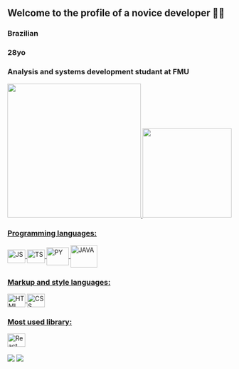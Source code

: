 ## Welcome to the profile of a novice developer 🧑‍💻​
### Brazilian
### 28yo
### Analysis and systems development studant at FMU

<div>
   <a href="https://github.com/VCTRdvlpr">
   <img height="300em" src="https://github-readme-stats.vercel.app/api/top-langs/?username=VCTRdvlpr&layout=normal&langs_count=7&theme=chartreuse-dark"/>
   <img height="200em" src="https://github-readme-stats.vercel.app/api?username=VCTRdvlpr&show_icons=true&theme=chartreuse-dark&include_all_commits=true&count_private=true"/>
   
</div>

### Programming languages:
<div style="display: inline_block">   
   <img align="center" alt="JS" height=30" width="40" src="https://cdn.jsdelivr.net/gh/devicons/devicon/icons/javascript/javascript-original.svg" />  
   <img align="center" alt="TS" height=30" width="40" src="https://cdn.jsdelivr.net/gh/devicons/devicon/icons/typescript/typescript-original.svg" />  
   <img align="center" alt="PY" height=40" width="50" src="https://cdn.jsdelivr.net/gh/devicons/devicon/icons/python/python-original.svg" />
   <img align="center" alt="JAVA" height=50" width="60" src="https://cdn.jsdelivr.net/gh/devicons/devicon/icons/java/java-original-wordmark.svg" />


</div>   
   
### Markup and style languages:
<div style="display: inline_block">
   <img align="center" alt="HTML" height=30" width="40" src="https://cdn.jsdelivr.net/gh/devicons/devicon/icons/html5/html5-original.svg" />
   <img align="center" alt="CSS" height=30" width="40" src="https://cdn.jsdelivr.net/gh/devicons/devicon/icons/css3/css3-original.svg" />
</div>
   
### Most used library:
<div style="display: inline_block">
   <img align="center" alt="React" height=30" width="40" src="https://cdn.jsdelivr.net/gh/devicons/devicon/icons/react/react-original.svg" />                           </div>                                                                                                               
 
<br> 
<div> 
  <a href="https://www.linkedin.com/in/victor-hugo-affonso-165848207" target="_blank"><img src="https://img.shields.io/badge/-LinkedIn-%230077B5?style=for-the-badge&logo=linkedin&logoColor=white" target="_blank"></a>
  <a href="https://instagram.com/vctr_dvlpr" target="_blank"><img src="https://img.shields.io/badge/-Instagram-%23E4405F?style=for-the-badge&logo=instagram&logoColor=white" target="_blank"></a>     


</div>
